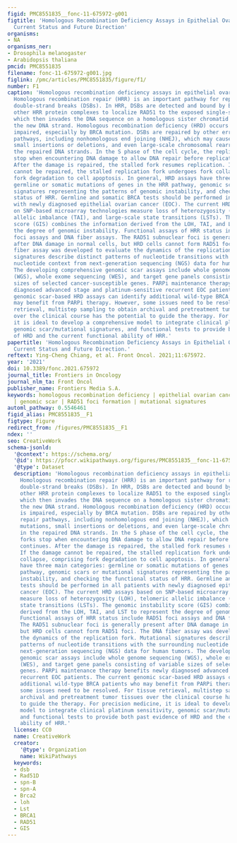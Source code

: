 ```yaml
---
figid: PMC8551835__fonc-11-675972-g001
figtitle: 'Homologous Recombination Deficiency Assays in Epithelial Ovarian Cancer:
  Current Status and Future Direction'
organisms:
- NA
organisms_ner:
- Drosophila melanogaster
- Arabidopsis thaliana
pmcid: PMC8551835
filename: fonc-11-675972-g001.jpg
figlink: /pmc/articles/PMC8551835/figure/f1/
number: F1
caption: 'Homologous recombination deficiency assays in epithelial ovarian cancer.
  Homologous recombination repair (HRR) is an important pathway for repairing DNA
  double-strand breaks (DSBs). In HRR, DSBs are detected and bound by BRCA1/2 and
  other HRR protein complexes to localize RAD51 to the exposed single-strand DNA,
  which then invades the DNA sequence on a homologous sister chromatid to synthesize
  the new DNA strand. Homologous recombination deficiency (HRD) occurs when HRR is
  impaired, especially by BRCA mutation. DSBs are repaired by other error-prone repair
  pathways, including nonhomologous end joining (NHEJ), which may cause point mutations,
  small insertions or deletions, and even large-scale chromosomal rearrangements in
  the repaired DNA strands. In the S phase of the cell cycle, the replication forks
  stop when encountering DNA damage to allow DNA repair before replication continues.
  After the damage is repaired, the stalled fork resumes replication. If the damage
  cannot be repaired, the stalled replication fork undergoes fork collapse, comprising
  fork degradation to cell apoptosis. In general, HRD assays have three main categories:
  germline or somatic mutations of genes in the HRR pathway, genomic scars or mutational
  signatures representing the patterns of genomic instability, and checking the functional
  status of HRR. Germline and somatic BRCA tests should be performed in all patients
  with newly diagnosed epithelial ovarian cancer (EOC). The current HRD assays based
  on SNP-based microarray technologies measure loss of heterozygosity (LOH), telomeric
  allelic imbalance (TAI), and large-scale state transitions (LSTs). The genomic instability
  score (GIS) combines the information derived from the LOH, TAI, and LST to represent
  the degree of genomic instability. Functional assays of HRR status include RAD51
  foci assays and DNA fiber assays. The RAD51 subnuclear foci is generally present
  after DNA damage in normal cells, but HRD cells cannot form RAD51 foci. The DNA
  fiber assay was developed to evaluate the dynamics of the replication fork. Mutational
  signatures describe distinct patterns of nucleotide transitions with the surrounding
  nucleotide context from next-generation sequencing (NGS) data for human tumors.
  The developing comprehensive genomic scar assays include whole genome sequencing
  (WGS), whole exome sequencing (WES), and target gene panels consisting of variable
  sizes of selected cancer-susceptible genes. PARPi maintenance therapy benefits newly
  diagnosed advanced stage and platinum-sensitive recurrent EOC patients. The current
  genomic scar-based HRD assays can identify additional wild-type BRCA patients who
  may benefit from PARPi therapy. However, some issues need to be resolved. For tissue
  retrieval, multistep sampling to obtain archival and pretreatment tumor tissues
  over the clinical course has the potential to guide the therapy. For precision medicine,
  it is ideal to develop a comprehensive model to integrate clinical platinum sensitivity,
  genomic scar/mutational signatures, and functional tests to provide both past evidence
  of HRD and the current functional ability of HRR.'
papertitle: 'Homologous Recombination Deficiency Assays in Epithelial Ovarian Cancer:
  Current Status and Future Direction.'
reftext: Ying-Cheng Chiang, et al. Front Oncol. 2021;11:675972.
year: '2021'
doi: 10.3389/fonc.2021.675972
journal_title: Frontiers in Oncology
journal_nlm_ta: Front Oncol
publisher_name: Frontiers Media S.A.
keywords: homologous recombination deficiency | epithelial ovarian cancer | PARP inhibitor
  | genomic scar | RAD51 foci formation | mutational signatures
automl_pathway: 0.5546461
figid_alias: PMC8551835__F1
figtype: Figure
redirect_from: /figures/PMC8551835__F1
ndex: ''
seo: CreativeWork
schema-jsonld:
  '@context': https://schema.org/
  '@id': https://pfocr.wikipathways.org/figures/PMC8551835__fonc-11-675972-g001.html
  '@type': Dataset
  description: 'Homologous recombination deficiency assays in epithelial ovarian cancer.
    Homologous recombination repair (HRR) is an important pathway for repairing DNA
    double-strand breaks (DSBs). In HRR, DSBs are detected and bound by BRCA1/2 and
    other HRR protein complexes to localize RAD51 to the exposed single-strand DNA,
    which then invades the DNA sequence on a homologous sister chromatid to synthesize
    the new DNA strand. Homologous recombination deficiency (HRD) occurs when HRR
    is impaired, especially by BRCA mutation. DSBs are repaired by other error-prone
    repair pathways, including nonhomologous end joining (NHEJ), which may cause point
    mutations, small insertions or deletions, and even large-scale chromosomal rearrangements
    in the repaired DNA strands. In the S phase of the cell cycle, the replication
    forks stop when encountering DNA damage to allow DNA repair before replication
    continues. After the damage is repaired, the stalled fork resumes replication.
    If the damage cannot be repaired, the stalled replication fork undergoes fork
    collapse, comprising fork degradation to cell apoptosis. In general, HRD assays
    have three main categories: germline or somatic mutations of genes in the HRR
    pathway, genomic scars or mutational signatures representing the patterns of genomic
    instability, and checking the functional status of HRR. Germline and somatic BRCA
    tests should be performed in all patients with newly diagnosed epithelial ovarian
    cancer (EOC). The current HRD assays based on SNP-based microarray technologies
    measure loss of heterozygosity (LOH), telomeric allelic imbalance (TAI), and large-scale
    state transitions (LSTs). The genomic instability score (GIS) combines the information
    derived from the LOH, TAI, and LST to represent the degree of genomic instability.
    Functional assays of HRR status include RAD51 foci assays and DNA fiber assays.
    The RAD51 subnuclear foci is generally present after DNA damage in normal cells,
    but HRD cells cannot form RAD51 foci. The DNA fiber assay was developed to evaluate
    the dynamics of the replication fork. Mutational signatures describe distinct
    patterns of nucleotide transitions with the surrounding nucleotide context from
    next-generation sequencing (NGS) data for human tumors. The developing comprehensive
    genomic scar assays include whole genome sequencing (WGS), whole exome sequencing
    (WES), and target gene panels consisting of variable sizes of selected cancer-susceptible
    genes. PARPi maintenance therapy benefits newly diagnosed advanced stage and platinum-sensitive
    recurrent EOC patients. The current genomic scar-based HRD assays can identify
    additional wild-type BRCA patients who may benefit from PARPi therapy. However,
    some issues need to be resolved. For tissue retrieval, multistep sampling to obtain
    archival and pretreatment tumor tissues over the clinical course has the potential
    to guide the therapy. For precision medicine, it is ideal to develop a comprehensive
    model to integrate clinical platinum sensitivity, genomic scar/mutational signatures,
    and functional tests to provide both past evidence of HRD and the current functional
    ability of HRR.'
  license: CC0
  name: CreativeWork
  creator:
    '@type': Organization
    name: WikiPathways
  keywords:
  - dsb
  - Rad51D
  - spn-B
  - spn-A
  - Brca2
  - loh
  - Lst
  - BRCA1
  - RAD51
  - GIS
---
```

